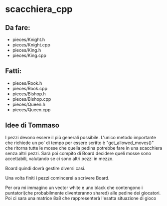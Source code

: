 # scacchiera_cpp

## Da fare:

- pieces/Knight.h
- pieces/Knight.cpp
- pieces/King.h
- pieces/King.cpp

## Fatti:

- pieces/Rook.h
- pieces/Rook.cpp
- pieces/Bishop.h
- pieces/Bishop.cpp
- pieces/Queen.h
- pieces/Queen.cpp

## Idee di Tommaso

I pezzi devono essere il più generali possibile. L'unico metodo importante che richiede un po' di tempo per essere scritto è "get_allowed_moves()" che ritorna tutte le mosse che quella pedina potrebbe fare in una scacchiera senza altri pezzi. Sarà poi compito di Board decidere queli mosse sono accettabili, valutando se ci sono altri pezzi in mezzo.

Board quindi dovrà gestire diversi casi.

Una volta finiti i pezzi comincerei a scrivere Board.

Per ora mi immagino un vector white e uno black che contengono i puntatori(che probabilmente diventeranno shared) alle pedine dei giocatori.
Poi ci sara una matrice 8x8 che rappresenterà l'esatta situazione di gioco
